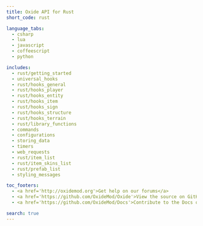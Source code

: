 ```yaml
---
title: Oxide API for Rust
short_code: rust

language_tabs:
  - csharp
  - lua
  - javascript
  - coffeescript
  - python

includes:
  - rust/getting_started
  - universal_hooks
  - rust/hooks_general
  - rust/hooks_player
  - rust/hooks_entity
  - rust/hooks_item
  - rust/hooks_sign
  - rust/hooks_structure
  - rust/hooks_terrain
  - rust/library_functions
  - commands
  - configurations
  - storing_data
  - timers
  - web_requests
  - rust/item_list
  - rust/item_skins_list
  - rust/prefab_list
  - styling_messages

toc_footers:
  - <a href='http://oxidemod.org'>Get help on our forums</a>
  - <a href='https://github.com/OxideMod/Oxide'>View the source on GitHub</a>
  - <a href='https://github.com/OxideMod/Docs'>Contribute to the Docs on GitHub</a>

search: true
---
```

